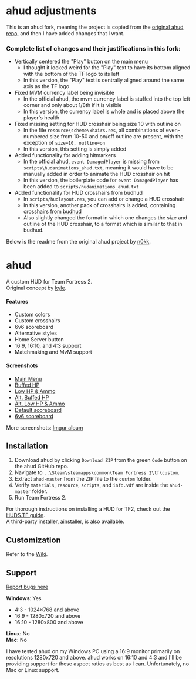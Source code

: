 # ahud adjustments
This is an ahud fork, meaning the project is copied from the [original ahud repo](https://github.com/n0kk/ahud), and then I have added changes that I want.

### Complete list of changes and their justifications in this fork:
- Vertically centered the "Play" button on the main menu
  - I thought it looked weird for the "Play" text to have its bottom aligned with the bottom of the TF logo to its left
  - In this version, the "Play" text is centrally aligned around the same axis as the TF logo
- Fixed MVM currency label being invisible
  - In the official ahud, the mvm currency label is stuffed into the top left corner and only about 1/8th if it is visible
  - In this version, the currency label is whole and is placed above the player's health
- Fixed missing setting for HUD crosshair being size 10 with outline on
  - In the file `resource\scheme\xhairs.res`, all combinations of even-numbered size from 10-50 and on/off outline are present, with the exception of `size=10, outline=on`
  - In this version, this setting is simply added
- Added functionality for adding hitmarkers
  - In the official ahud, `event DamagedPlayer` is missing from `scripts\hudanimations_ahud.txt`, meaning it would have to be manually added in order to animate the HUD crosshair on hit
  - In this version, the boilerplate code for `event DamagedPlayer` has been added to `scripts/hudanimations_ahud.txt`
- Added functionality for HUD crosshairs from budhud
  - In `scripts/hudlayout.res`, you can add or change a HUD crosshair
  - In this version, another pack of crosshairs is added, containing crosshairs from [budhud](https://github.com/rbjaxter/budhud)
  - Also slightly changed the format in which one changes the size and outline of the HUD crosshair, to a format which is similar to that in budhud.

Below is the readme from the original ahud project by [n0kk](https://github.com/n0kk).

# ahud

A custom HUD for Team Fortress 2.  
Original concept by [kyle](https://github.com/hikyle).

#### Features

* Custom colors
* Custom crosshairs
* 6v6 scoreboard
* Alternative styles
* Home Server button
* 16:9, 16:10, and 4:3 support
* Matchmaking and MvM support

#### Screenshots

* [Main Menu](https://i.imgur.com/Kx70I3P.jpg)
* [Buffed HP](https://i.imgur.com/WgR6jeE.jpg)
* [Low HP & Ammo](https://i.imgur.com/AV3mNzm.jpg)
* [Alt. Buffed HP](https://i.imgur.com/BKmdCnp.jpg)
* [Alt. Low HP & Ammo](https://i.imgur.com/m4gILKr.jpg)
* [Default scoreboard](https://i.imgur.com/cigUnUo.jpg)
* [6v6 scoreboard](https://i.imgur.com/xya3Hkg.jpg)

More screenshots: [Imgur album](http://imgur.com/a/569GH)

## Installation

1. Download ahud by clicking `Download ZIP` from the green `Code` button on the ahud GitHub repo.
2. Navigate to  `..\Steam\steamapps\common\Team Fortress 2\tf\custom`.
3. Extract `ahud-master` from the ZIP file to the `custom` folder.
4. Verify `materials`, `resource`, `scripts`, and `info.vdf` are inside the `ahud-master` folder.
5. Run Team Fortress 2.

For thorough instructions on installing a HUD for TF2, check out the [HUDS.TF guide](https://huds.tf/forum/showthread.php?tid=1987).  
A third-party installer, [ainstaller](https://github.com/ainstaller/aInstaller/releases), is also available.

## Customization

Refer to the [Wiki](https://github.com/n0kk/ahud/wiki/Customization).

## Support
[Report bugs here](https://github.com/n0kk/ahud/issues)

**Windows**: Yes
* 4:3 - 1024×768 and above  
* 16:9 - 1280x720 and above  
* 16:10 -  1280x800 and above  

**Linux**: No  
**Mac**: No

I have tested ahud on my Windows PC using a 16:9 monitor primarily on resolutions 1280x720 and above. ahud works on 16:10 and 4:3 and I'll be providing support for these aspect ratios as best as I can. Unfortunately, no Mac or Linux support.